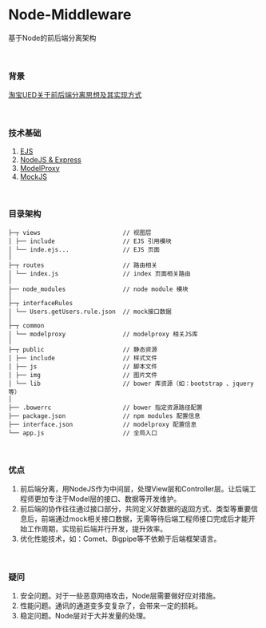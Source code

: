 # Node-Middleware
基于Node的前后端分离架构

<br/>

### 背景
[淘宝UED关于前后端分离思想及其实现方式](http://ued.taobao.org/blog/2014/04/full-stack-development-with-nodejs/)

<br/>

### 技术基础
1. [EJS](http://www.embeddedjs.com/)
2. [NodeJS & Express](https://nodejs.org/)
3. [ModelProxy](https://github.com/carlisliu/modelproxy)
4. [MockJS](http://mockjs.com/)

<br/>

### 目录架构

    ├─┬ views                       // 视图层
    │ ├── include                   // EJS 引用模块
    │ └── inde.ejs...               // EJS 页面  
    │
    ├─┬ routes                      // 路由相关
    │ └── index.js                  // index 页面相关路由
    │
    ├── node_modules                // node module 模块
    │
    ├─┬ interfaceRules
    │ └── Users.getUsers.rule.json  // mock接口数据
    │
    ├─┬ common
    │ └── modelproxy                // modelproxy 相关JS库
    │
    ├─┬ public                      // 静态资源
    │ ├── include                   // 样式文件
    │ ├── js                        // 脚本文件
    │ ├── img                       // 图片文件
    │ └── lib                       // bower 库资源（如：bootstrap 、jquery 等）
    │
    ├── .bowerrc                    // bower 指定资源路径配置
    ├── package.json                // npm modules 配置信息
    ├── interface.json              // modelproxy 配置信息
    └── app.js                      // 全局入口



<br/>

### 优点
1. 前后端分离，用NodeJS作为中间层，处理View层和Controller层。让后端工程师更加专注于Model层的接口、数据等开发维护。
2. 前后端的协作往往通过接口部分，共同定义好数据的返回方式、类型等重要信息后，前端通过mock相关接口数据，无需等待后端工程师接口完成后才能开始工作周期，实现前后端并行开发，提升效率。
3. 优化性能技术，如：Comet、Bigpipe等不依赖于后端框架语言。


<br/>


### 疑问
1. 安全问题。对于一些恶意网络攻击，Node层需要做好应对措施。
2. 性能问题。通讯的通道变多变复杂了，会带来一定的损耗。
3. 稳定问题。Node层对于大并发量的处理。



<br/>


